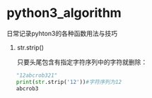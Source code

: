 # python3_algorithm
日常记录pyhton3的各种函数用法与技巧

1. str.strip()

   只要头尾包含有指定字符序列中的字符就删除：
```python
   "12abcrob321" 
   print(str.strip('12'))#字符序列为12
   abcrob3
```

